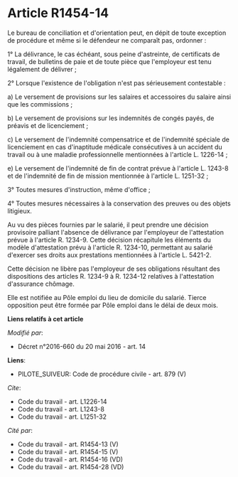 # Article R1454-14

Le bureau de conciliation et d'orientation peut, en dépit de toute exception de procédure et même si le défendeur ne
comparaît pas, ordonner : 

1° La délivrance, le cas échéant, sous peine d'astreinte, de certificats de travail, de bulletins de paie et de toute pièce
que l'employeur est tenu légalement de délivrer ; 

2° Lorsque l'existence de l'obligation n'est pas sérieusement contestable : 

a) Le versement de provisions sur les salaires et accessoires du salaire ainsi que les commissions ; 

b) Le versement de provisions sur les indemnités de congés payés, de préavis et de licenciement ; 

c) Le versement de l'indemnité compensatrice et de l'indemnité spéciale de licenciement en cas d'inaptitude médicale
consécutives à un accident du travail ou à une maladie professionnelle mentionnées à l'article L. 1226-14 ; 

e) Le versement de l'indemnité de fin de contrat prévue à l'article L. 1243-8 et de l'indemnité de fin de mission mentionnée
à l'article L. 1251-32 ; 

3° Toutes mesures d'instruction, même d'office ; 

4° Toutes mesures nécessaires à la conservation des preuves ou des objets litigieux.

Au vu des pièces fournies par le salarié, il peut prendre une décision provisoire palliant l'absence de délivrance par
l'employeur de l'attestation prévue à l'article R. 1234-9. Cette décision récapitule les éléments du modèle d'attestation
prévu à l'article R. 1234-10, permettant au salarié d'exercer ses droits aux prestations mentionnées à l'article L. 5421-2. 

Cette décision ne libère pas l'employeur de ses obligations résultant des dispositions des articles R. 1234-9 à R. 1234-12
relatives à l'attestation d'assurance chômage. 

Elle est notifiée au Pôle emploi du lieu de domicile du salarié. Tierce opposition peut être formée par Pôle emploi dans le
délai de deux mois.

**Liens relatifs à cet article**

_Modifié par_:

  - Décret n°2016-660 du 20 mai 2016 - art. 14

**Liens**:

  - PILOTE_SUIVEUR: Code de procédure civile - art. 879 (V)

_Cite_:

  - Code du travail - art. L1226-14
  - Code du travail - art. L1243-8
  - Code du travail - art. L1251-32

_Cité par_:

  - Code du travail - art. R1454-13 (V)
  - Code du travail - art. R1454-15 (V)
  - Code du travail - art. R1454-16 (VD)
  - Code du travail - art. R1454-28 (VD)
